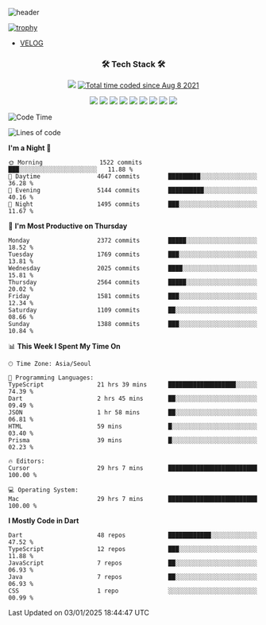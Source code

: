 <!--
**Ohgyuchan/Ohgyuchan** is a ✨ _special_ ✨ repository because its `README.md` (this file) appears on your GitHub profile.

Here are some ideas to get you started:

- 🔭 I’m currently working on ...
- 🌱 I’m currently learning ...
- 👯 I’m looking to collaborate on ...
- 🤔 I’m looking for help with ...
- 💬 Ask me about ...
- 📫 How to reach me: ...
- 😄 Pronouns: ...
- ⚡ Fun fact: ...
-->
![header](https://capsule-render.vercel.app/api?type=soft&color=auto&height=150&section=header&text=Ohgyuchan&fontSize=80&animation=twinkling)

[![trophy](https://github-profile-trophy.vercel.app/?username=Ohgyuchan&column=-1)](https://github.com/ryo-ma/github-profile-trophy)

<!-- ### Hi there 👋 -->
  * [VELOG](https://velog.io/@terman)



<h3 align="center"><b>🛠 Tech Stack 🛠</b></h3>

<p align="center">
<a href="https://hits.seeyoufarm.com"><img src="https://hits.seeyoufarm.com/api/count/incr/badge.svg?url=https%3A%2F%2Fgithub.com%2FOhgyuchan&count_bg=%2379C83D&title_bg=%23555555&icon=&icon_color=%23E7E7E7&title=visitors+%F0%9F%99%8C&edge_flat=false"/></a> <a href="https://wakatime.com/@9d35e6a9-2400-4e9b-b741-9597e6de1373"><img src="https://wakatime.com/badge/user/9d35e6a9-2400-4e9b-b741-9597e6de1373.svg" alt="Total time coded since Aug 8 2021" /></a></p>


<p align="center">
<img src="https://img.shields.io/badge/HTML5-E34F26?style=flat-square&logo=HTML5&logoColor=white"/></a>
<img src="https://img.shields.io/badge/CSS3-1572B6?style=flat-square&logo=CSS3&logoColor=white"/></a>
<img src="https://img.shields.io/badge/JavaScript-F7DF1E?style=flat-square&logo=JavaScript&logoColor=white"/></a>
<!-- <img src="https://img.shields.io/badge/Node.js-339933?style=flat-square&logo=Node.js&logoColor=white"/></a> &nbsp -->
<img src="https://img.shields.io/badge/Android-3DDC84?style=flat-square&logo=Android&logoColor=white"/></a> 
<img src="https://img.shields.io/badge/Flutter-02569B?style=flat-square&logo=Flutter&logoColor=white"></a> 
<img src="https://img.shields.io/badge/Dart-0175C2?style=flat-square&logo=Dart&logoColor=white"></a> 
<!-- <img src="https://img.shields.io/badge/R-0175C2?style=flat-square&logo=R&logoColor=white"></a> &nbsp -->
<!-- <img src="https://img.shields.io/badge/MongoDB-47A248?style=flat-square&logo=MongoDB&logoColor=white"/></a> &nbsp -->
<!-- <img src="https://img.shields.io/badge/MySQL-4479A1?style=flat-square&logo=MySQL&logoColor=white"/></a> &nbsp -->
<img src="https://img.shields.io/badge/c++-00599C?style=flat-square&logo=c%2B%2B&logoColor=white"/></a> 
<img src="https://img.shields.io/badge/python-0175C2?style=flat-square&logo=python&logoColor=white"></a> 
<img src="https://img.shields.io/badge/github-181717?style=flat-square&logo=github&logoColor=white"></a> 
<!-- <img src="https://img.shields.io/badge/unity-FCC624?style=flat-square&logo=unity&logoColor=black"></a>  -->
<!-- <img src="https://img.shields.io/badge/Amazon AWS-232F3E?style=flat-square&logo=Amazon%20AWS&logoColor=white"/></a> &nbsp -->
</p></b>

<!-- <h3 align="center"><b>⚡️ Stats ⚡️</b></h3> -->

<!-- ![Terman's GitHub stats](https://github-readme-stats.vercel.app/api?username=Ohgyuchan&count_private=true&show_icons=true&theme=buefy) -->
  
<!--START_SECTION:waka-->
![Code Time](http://img.shields.io/badge/Code%20Time-2%2C554%20hrs%2041%20mins-blue)

![Lines of code](https://img.shields.io/badge/From%20Hello%20World%20I%27ve%20Written-36.4%20million%20lines%20of%20code-blue)

**I'm a Night 🦉** 

```text
🌞 Morning                1522 commits        ███░░░░░░░░░░░░░░░░░░░░░░   11.88 % 
🌆 Daytime                4647 commits        █████████░░░░░░░░░░░░░░░░   36.28 % 
🌃 Evening                5144 commits        ██████████░░░░░░░░░░░░░░░   40.16 % 
🌙 Night                  1495 commits        ███░░░░░░░░░░░░░░░░░░░░░░   11.67 % 
```
📅 **I'm Most Productive on Thursday** 

```text
Monday                   2372 commits        █████░░░░░░░░░░░░░░░░░░░░   18.52 % 
Tuesday                  1769 commits        ███░░░░░░░░░░░░░░░░░░░░░░   13.81 % 
Wednesday                2025 commits        ████░░░░░░░░░░░░░░░░░░░░░   15.81 % 
Thursday                 2564 commits        █████░░░░░░░░░░░░░░░░░░░░   20.02 % 
Friday                   1581 commits        ███░░░░░░░░░░░░░░░░░░░░░░   12.34 % 
Saturday                 1109 commits        ██░░░░░░░░░░░░░░░░░░░░░░░   08.66 % 
Sunday                   1388 commits        ███░░░░░░░░░░░░░░░░░░░░░░   10.84 % 
```


📊 **This Week I Spent My Time On** 

```text
🕑︎ Time Zone: Asia/Seoul

💬 Programming Languages: 
TypeScript               21 hrs 39 mins      ███████████████████░░░░░░   74.39 % 
Dart                     2 hrs 45 mins       ██░░░░░░░░░░░░░░░░░░░░░░░   09.49 % 
JSON                     1 hr 58 mins        ██░░░░░░░░░░░░░░░░░░░░░░░   06.81 % 
HTML                     59 mins             █░░░░░░░░░░░░░░░░░░░░░░░░   03.40 % 
Prisma                   39 mins             █░░░░░░░░░░░░░░░░░░░░░░░░   02.23 % 

🔥 Editors: 
Cursor                   29 hrs 7 mins       █████████████████████████   100.00 % 

💻 Operating System: 
Mac                      29 hrs 7 mins       █████████████████████████   100.00 % 
```

**I Mostly Code in Dart** 

```text
Dart                     48 repos            ████████████░░░░░░░░░░░░░   47.52 % 
TypeScript               12 repos            ███░░░░░░░░░░░░░░░░░░░░░░   11.88 % 
JavaScript               7 repos             ██░░░░░░░░░░░░░░░░░░░░░░░   06.93 % 
Java                     7 repos             ██░░░░░░░░░░░░░░░░░░░░░░░   06.93 % 
CSS                      1 repo              ░░░░░░░░░░░░░░░░░░░░░░░░░   00.99 % 
```




 Last Updated on 03/01/2025 18:44:47 UTC
<!--END_SECTION:waka-->
